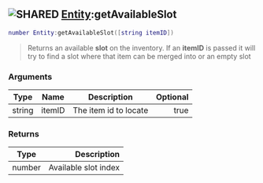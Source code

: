 ## ![](images/shared.png "SHARED") [Entity](entity_base):getAvailableSlot

```lua
number Entity:getAvailableSlot([string itemID])
```

> Returns an available **slot** on the inventory. If an **itemID** is passed it will try to find a slot where that item can be merged into or an empty slot

### Arguments

| Type   | Name   | Description           | Optional |
| ------ | ------ | --------------------- | -------: |
| string | itemID | The item id to locate |     true |

### Returns

| Type   |          Description |
| ------ | -------------------: |
| number | Available slot index |
